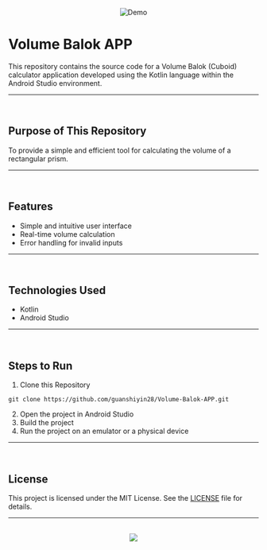 <div align=center height=35>
  
![Demo](https://github.com/user-attachments/assets/0883ec0d-874f-4741-8799-b33f3c852c06)
</div>

# Volume Balok APP

This repository contains the source code for a Volume Balok (Cuboid) calculator application developed using the Kotlin language within the Android Studio environment.

<hr><br>

## Purpose of This Repository

To provide a simple and efficient tool for calculating the volume of a rectangular prism.

<hr><br>

## Features

- Simple and intuitive user interface
- Real-time volume calculation
- Error handling for invalid inputs

<hr><br>

## Technologies Used

- Kotlin
- Android Studio

<hr><br>

## Steps to Run

1. Clone this Repository

```
git clone https://github.com/guanshiyin28/Volume-Balok-APP.git
```

2. Open the project in Android Studio
3. Build the project
4. Run the project on an emulator or a physical device

<hr><br>

## License

This project is licensed under the MIT License. See the [LICENSE](LICENSE) file for details.

<hr><br>

<div align="center">
  <a href="https://www.instagram.com/guanshiyin_/">
     <img src="https://capsule-render.vercel.app/api?type=waving&height=200&color=20:72aae3,100:cadbf5&section=footer&reversal=false&textBg=false&fontAlignY=50&descAlign=48&descAlignY=59"/>
  </a>
</div>
